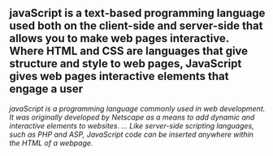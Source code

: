 ## javaScript is a text-based programming language used both on the client-side and server-side that allows you to make web pages interactive. Where HTML and CSS are languages that give structure and style to web pages, JavaScript gives web pages interactive elements that engage a user ##

*javaScript is a programming language commonly used in web development. It was originally developed by Netscape as a means to add dynamic and interactive elements to websites. ... Like server-side scripting languages, such as PHP and ASP, JavaScript code can be inserted anywhere within the HTML of a webpage.*